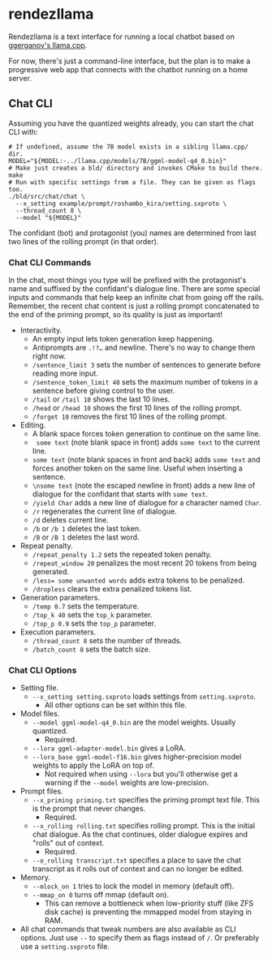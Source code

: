 # rendezllama

Rendezllama is a text interface for running a local chatbot based on [ggerganov's llama.cpp](https://github.com/ggerganov/llama.cpp).

For now, there's just a command-line interface, but the plan is to make a progressive web app that connects with the chatbot running on a home server.

## Chat CLI

Assuming you have the quantized weights already, you can start the chat CLI with:
```shell
# If undefined, assume the 7B model exists in a sibling llama.cpp/ dir.
MODEL="${MODEL:-../llama.cpp/models/7B/ggml-model-q4_0.bin}"
# Make just creates a bld/ directory and invokes CMake to build there.
make
# Run with specific settings from a file. They can be given as flags too.
./bld/src/chat/chat \
  --x_setting example/prompt/roshambo_kira/setting.sxproto \
  --thread_count 8 \
  --model "${MODEL}"
```

The confidant (bot) and protagonist (you) names are determined from last two lines of the rolling prompt (in that order).

### Chat CLI Commands

In the chat, most things you type will be prefixed with the protagonist's name and suffixed by the confidant's dialogue line.
There are some special inputs and commands that help keep an infinite chat from going off the rails.
Remember, the recent chat content is just a rolling prompt concatenated to the end of the priming prompt, so its quality is just as important!
- Interactivity.
  - An empty input lets token generation keep happening.
  - Antiprompts are `.!?…` and newline. There's no way to change them right now.
  - `/sentence_limit 3` sets the number of sentences to generate before reading more input.
  - `/sentence_token_limit 40` sets the maximum number of tokens in a sentence before giving control to the user.
  - `/tail` or `/tail 10` shows the last 10 lines.
  - `/head` or `/head 10` shows the first 10 lines of the rolling prompt.
  - `/forget 10` removes the first 10 lines of the rolling prompt.
- Editing.
  - A blank space forces token generation to continue on the same line.
  - ` some text` (note blank space in front) adds `some text` to the current line.
  - ` some text ` (note blank spaces in front and back) adds `some text` and forces another token on the same line. Useful when inserting a sentence.
  - `\nsome text` (note the escaped newline in front) adds a new line of dialogue for the confidant that starts with `some text`.
  - `/yield Char` adds a new line of dialogue for a character named `Char`.
  - `/r` regenerates the current line of dialogue.
  - `/d` deletes current line.
  - `/b` or `/b 1` deletes the last token.
  - `/B` or `/B 1` deletes the last word.
- Repeat penalty.
  - `/repeat_penalty 1.2` sets the repeated token penalty.
  - `/repeat_window 20` penalizes the most recent 20 tokens from being generated.
  - `/less= some unwanted words` adds extra tokens to be penalized.
  - `/dropless` clears the extra penalized tokens list.
- Generation parameters.
  - `/temp 0.7` sets the temperature.
  - `/top_k 40` sets the `top_k` parameter.
  - `/top_p 0.9` sets the `top_p` parameter.
- Execution parameters.
  - `/thread_count 8` sets the number of threads.
  - `/batch_count 8` sets the batch size.

### Chat CLI Options

- Setting file.
  - `--x_setting setting.sxproto` loads settings from `setting.sxproto`.
    - All other options can be set within this file.
- Model files.
  - `--model ggml-model-q4_0.bin` are the model weights. Usually quantized.
    - Required.
  - `--lora ggml-adapter-model.bin` gives a LoRA.
  - `--lora_base ggml-model-f16.bin` gives higher-precision model weights to apply the LoRA on top of.
    - Not required when using `--lora` but you'll otherwise get a warning if the `--model` weights are low-precision.
- Prompt files.
  - `--x_priming priming.txt` specifies the priming prompt text file. This is the prompt that never changes.
    - Required.
  - `--x_rolling rolling.txt` specifies rolling prompt. This is the initial chat dialogue. As the chat continues, older dialogue expires and "rolls" out of context.
    - Required.
  - `--o_rolling transcript.txt` specifies a place to save the chat transcript as it rolls out of context and can no longer be edited.
- Memory.
  - `--mlock_on 1` tries to lock the model in memory (default off).
  - `--mmap_on 0` turns off mmap (default on).
    - This can remove a bottleneck when low-priority stuff (like ZFS disk cache) is preventing the mmapped model from staying in RAM.
- All chat commands that tweak numbers are also available as CLI options. Just use `--` to specify them as flags instead of `/`. Or preferably use a `setting.sxproto` file.

